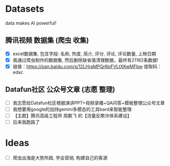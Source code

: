 # Datasets
 data makes AI powerful!
## 腾讯视频 数据集 (爬虫 收集)
- [x] excel数据集, 包含字段: 名称, 热度, 简介, 评分, 评论, 评论数量, 上映日期
- [x] 我通过爬虫制作的数据集, 然后删除缺省值清理数据，最终有21182条数据!
- [x] 链接：https://pan.baidu.com/s/12LHraMPQr6pFVLtXKwMFbw 提取码：edxc
## Datafun社区 公众号文章 (志愿 整理)
- [ ] 我志愿给Datafun社区根据演讲PPT+视频录播+QA问答+模板整理公众号文章
- [ ] 我想要用google的加持gemini多模态的工具bard来智能整理
- [ ] 【主题】腾讯高级工程师 周鹏飞 的【流量反欺诈体系建设】
- [ ] 后来我跑路了
# Ideas
- [ ] 爬虫出海是大势所趋, 学会营销, 构建自己的客源

